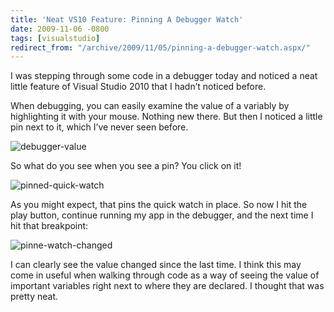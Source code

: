 ```yaml
---
title: 'Neat VS10 Feature: Pinning A Debugger Watch'
date: 2009-11-06 -0800
tags: [visualstudio]
redirect_from: "/archive/2009/11/05/pinning-a-debugger-watch.aspx/"
---
```


I was stepping through some code in a debugger today and noticed a neat
little feature of Visual Studio 2010 that I hadn’t noticed before.

When debugging, you can easily examine the value of a variably by
highlighting it with your mouse. Nothing new there. But then I noticed a
little pin next to it, which I’ve never seen before.

![debugger-value](https://haacked.com/images/haacked_com/WindowsLiveWriter/NeatVS10FeaturePinningADebuggerWatch_EB08/debugger-value_3.png "debugger-value")

So what do you see when you see a pin? You click on it!

![pinned-quick-watch](https://haacked.com/images/haacked_com/WindowsLiveWriter/NeatVS10FeaturePinningADebuggerWatch_EB08/pinned-quick-watch_3.png "pinned-quick-watch")

As you might expect, that pins the quick watch in place. So now I hit
the play button, continue running my app in the debugger, and the next
time I hit that breakpoint:

![pinne-watch-changed](https://haacked.com/images/haacked_com/WindowsLiveWriter/NeatVS10FeaturePinningADebuggerWatch_EB08/pinne-watch-changed_3.png "pinne-watch-changed")

I can clearly see the value changed since the last time. I think this
may come in useful when walking through code as a way of seeing the
value of important variables right next to where they are declared. I
thought that was pretty neat.


